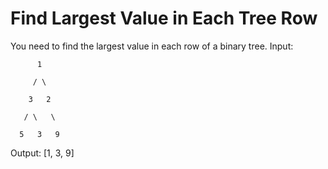 # Find Largest Value in Each Tree Row

You need to find the largest value in each row of a binary tree.
Input: 

          1

         / \

        3   2

       / \   \  
       
      5   3   9 

Output: [1, 3, 9]
